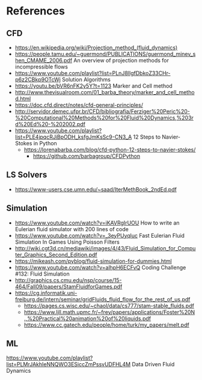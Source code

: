 # References
## CFD
* https://en.wikipedia.org/wiki/Projection_method_(fluid_dynamics)
* https://people.tamu.edu/~guermond/PUBLICATIONS/guermond_minev_shen_CMAME_2006.pdf An overview of projection methods for incompressible flows
* https://www.youtube.com/playlist?list=PLnJ8lIgfDbkoZ33CHr-p6z2CBkp9OTcWj Solution Algorithms
* https://youtu.be/bVR6nFK2y5Y?t=1123 Marker and Cell method
* http://www.thevisualroom.com/01_barba_theory/marker_and_cell_method.html
* https://doc.cfd.direct/notes/cfd-general-principles/
* http://servidor.demec.ufpr.br/CFD/bibliografia/Ferziger%20Peric%20-%20Computational%20Methods%20for%20Fluid%20Dynamics,%203rd%20Ed%20-%202002.pdf
* https://www.youtube.com/playlist?list=PLE4jpqcRJiBpODH_ksfgJmKsSc9-CN3_A 12 Steps to Navier-Stokes in Python
  * https://lorenabarba.com/blog/cfd-python-12-steps-to-navier-stokes/
    * https://github.com/barbagroup/CFDPython
## LS Solvers
* https://www-users.cse.umn.edu/~saad/IterMethBook_2ndEd.pdf
## Simulation
* https://www.youtube.com/watch?v=iKAVRgIrUOU How to write an Eulerian fluid simulator with 200 lines of code
* https://www.youtube.com/watch?v=_3eyPUyqluc Fast Eulerian Fluid Simulation In Games Using Poisson Filters
* http://wiki.cgt3d.cn/mediawiki/images/4/43/Fluid_Simulation_for_Computer_Graphics_Second_Edition.pdf
* https://mikeash.com/pyblog/fluid-simulation-for-dummies.html
* https://www.youtube.com/watch?v=alhpH6ECFvQ  Coding Challenge #132: Fluid Simulation
* http://graphics.cs.cmu.edu/nsp/course/15-464/Fall09/papers/StamFluidforGames.pdf
* https://cg.informatik.uni-freiburg.de/intern/seminar/gridFluids_fluid_flow_for_the_rest_of_us.pdf
  * https://pages.cs.wisc.edu/~chaol/data/cs777/stam-stable_fluids.pdf
  * https://www.ljll.math.upmc.fr/~frey/papers/applications/Foster%20N.,%20Practical%20animation%20of%20liquids.pdf
  * https://www.cc.gatech.edu/people/home/turk/my_papers/melt.pdf
## ML
https://www.youtube.com/playlist?list=PLMrJAkhIeNNQWO3ESiccZmPssvUDFHL4M Data Driven Fluid Dynamics

